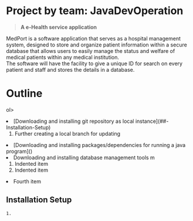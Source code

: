 # Project by team: JavaDevOperation
   > **A e-Health service application**
<p>MedPort is a software application that serves as a hospital management system, designed to store and organize patient information within a secure database that allows users to easily manage the status and welfare of medical patients within any medical institution. <br>The software will have the facility to give a unique ID for search on every patient and staff and stores the details in a database.</p>


# Outline
ol>
<li>[Downloading and installing git repository as local instance](##-Installation-Setup)
    <ol>
        <li>Further creating a local branch for updating</li>
    </ol>
</li>
<li>[Downloading and installing packages/dependencies for running a java program]()</li>
<li>Downloading and installing database management tools m
    <ol>
        <li>Indented item</li>
        <li>Indented item</li>
    </ol>
</li>
<li>Fourth item</li>
</ol>



## Installation Setup
    1. 












<!-- [Downloading and installing git repository as local instance](##-Installation-Setup) -->